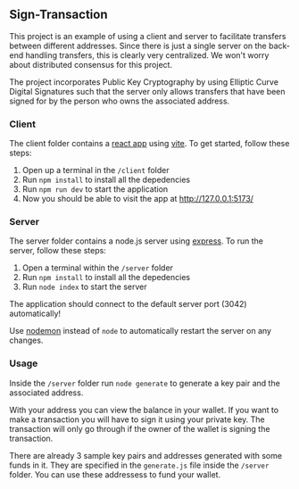 ## Sign-Transaction

This project is an example of using a client and server to facilitate transfers between different addresses. Since there is just a single server on the back-end handling transfers, this is clearly very centralized. We won't worry about distributed consensus for this project.

The project incorporates Public Key Cryptography by using Elliptic Curve Digital Signatures such that the server only allows transfers that have been signed for by the person who owns the associated address.

### Client

The client folder contains a [react app](https://reactjs.org/) using [vite](https://vitejs.dev/). To get started, follow these steps:

1. Open up a terminal in the `/client` folder
2. Run `npm install` to install all the depedencies
3. Run `npm run dev` to start the application 
4. Now you should be able to visit the app at http://127.0.0.1:5173/

### Server

The server folder contains a node.js server using [express](https://expressjs.com/). To run the server, follow these steps:

1. Open a terminal within the `/server` folder 
2. Run `npm install` to install all the depedencies 
3. Run `node index` to start the server 

The application should connect to the default server port (3042) automatically! 

Use [nodemon](https://www.npmjs.com/package/nodemon) instead of `node` to automatically restart the server on any changes.

### Usage
Inside the `/server` folder run `node generate` to generate a key pair and the associated address.

With your address you can view the balance in your wallet. If you want to make a transaction you will have to sign it using your private key. The transaction will only go through if the owner of the wallet is signing the transaction.

There are already 3 sample key pairs and addresses generated with some funds in it. They are specified in the `generate.js` file inside the `/server` folder. You can use these addressess to fund your wallet.
